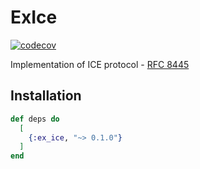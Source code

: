 # ExIce

[![codecov](https://codecov.io/gh/elixir-webrtc/ex_ice/branch/master/graph/badge.svg?token=83POQD1KST)](https://codecov.io/gh/elixir-webrtc/ex_ice)

Implementation of ICE protocol - [RFC 8445](https://datatracker.ietf.org/doc/html/rfc8445)

## Installation

```elixir
def deps do
  [
    {:ex_ice, "~> 0.1.0"}
  ]
end
```


